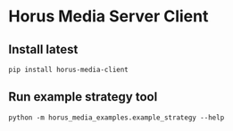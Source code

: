 # Horus Media Server Client

## Install latest

```
pip install horus-media-client
```

## Run example strategy tool

```
python -m horus_media_examples.example_strategy --help
```
